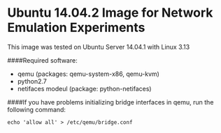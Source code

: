 # Ubuntu 14.04.2 Image for Network Emulation Experiments
This image was tested on Ubuntu Server 14.04.1 with Linux 3.13

####Required software:
* qemu (packages: qemu-system-x86, qemu-kvm)
* python2.7
* netifaces modeul (package: python-netifaces)


####If you have problems initializing bridge interfaces in qemu, run the following command:
```
echo 'allow all' > /etc/qemu/bridge.conf
```
